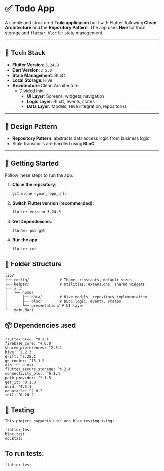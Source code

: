 # ✅ Todo App

A simple and structured **Todo application** built with Flutter, following **Clean Architecture** and the **Repository Pattern**. The app uses **Hive** for local storage and `flutter_bloc` for state management.

---

## 🔧 Tech Stack

- **Flutter Version**: `3.24.0`
- **Dart Version**: `3.5.0`
- **State Management**: BLoC
- **Local Storage**: Hive
- **Architecture**: Clean Architecture  
  - Divided into:
    - **UI Layer**: Screens, widgets, navigation
    - **Logic Layer**: BLoC, events, states
    - **Data Layer**: Models, Hive integration, repositories

---

## 🧱 Design Pattern

- **Repository Pattern**: abstracts data access logic from business logic
- State transitions are handled using **BLoC**

---

## 🚀 Getting Started

Follow these steps to run the app:

1. **Clone the repository**:
   ```bash
   git clone <your_repo_url>
   
2.  **Switch Flutter version (recommended)**:
    ```bash
    flutter version 3.24.0

3.  **Get Dependencies**:
    ```bash
    flutter pub get

4.  **Run the app**:
    ```bash
    flutter run

## 📁 Folder Structure
    lib/
    ├── config/              # Theme, constants, default sizes
    ├── helper/              # Utilities, extensions, shared widgets
    ├── src/
    │   └── home/
    │       ├── data/        # Hive models, repository implementation
    │       ├── bloc/        # BLoC logic, events, states
    │       └── presentation/ # UI layer
    └── main.dart

## 📦 Dependencies used

    flutter_bloc: ^9.1.1
    firebase_core: ^4.0.0
    shared_preferences: ^2.5.3
    hive: ^2.2.3
    drift: ^2.28.1
    go_router: ^15.1.2
    dio: ^5.8.0+1
    flutter_secure_storage: ^9.2.4
    connectivity_plus: ^6.1.4
    path_provider: ^2.1.5
    get_it: ^8.1.0
    uuid: ^4.5.1
    equatable: ^2.0.7
    intl: ^0.20.2

## 🧪 Testing
    This project supports unit and bloc testing using:

    flutter_test
    bloc_test
    mocktail

## To run tests:

    flutter test


